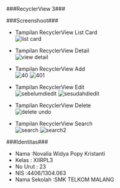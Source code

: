 ###RecyclerView 3###

###Screenshoot###
* Tampilan RecyclerView List Card<br>
![list card](https://cloud.githubusercontent.com/assets/22153524/19971434/9578441c-a211-11e6-8033-0bfcca5ca077.PNG)

* Tampilan RecyclerView Detail<br>
![view detail](https://cloud.githubusercontent.com/assets/22153524/19971531/e3df4d3a-a211-11e6-9bfe-28e4b3dad939.PNG)

* Tampilan RecyclerView Add<br>
![40](https://cloud.githubusercontent.com/assets/22153524/19971560/f6784762-a211-11e6-9ee3-6f2927852734.PNG)
![401](https://cloud.githubusercontent.com/assets/22153524/19971565/f97032b8-a211-11e6-9c10-393010e2d887.PNG)
* Tampilan RecyclerView Edit<br>
![sebelumdiedit](https://cloud.githubusercontent.com/assets/22153524/19971591/0bb2e7c2-a212-11e6-886e-cf68cd296358.PNG)
![sesudahdiedit](https://cloud.githubusercontent.com/assets/22153524/19971600/0f3cf9a0-a212-11e6-978f-21763fcead53.PNG)

* Tampilan RecyclerView Delete<br>
![delete undo](https://cloud.githubusercontent.com/assets/22153524/19971611/1d9703ce-a212-11e6-9f35-6903c8ad8d05.PNG)

* Tampilan RecyclerView Search<br>
![search](https://cloud.githubusercontent.com/assets/22153524/19971624/279bb46e-a212-11e6-97d6-ceb01265d9d4.PNG)
![search2](https://cloud.githubusercontent.com/assets/22153524/19971625/27a58d04-a212-11e6-9173-af02c5385f9a.PNG)

###Identitas###
* Nama :Novalia Widya Popy Kristanti
* Kelas : XIIRPL3
* No Urut : 23
* NIS :4406/1304.063
* Nama Sekolah :SMK TELKOM MALANG
